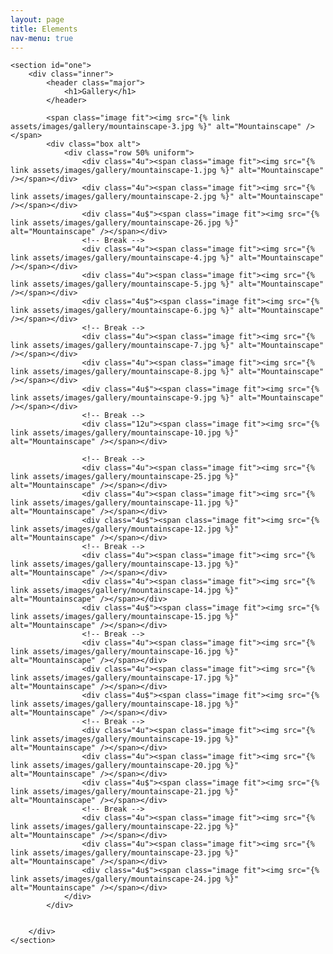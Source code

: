 ```yaml
---
layout: page
title: Elements
nav-menu: true
---
```


<!-- Main -->

<div id="main" class="alt">

<!-- One -->

	<section id="one">
		<div class="inner">
			<header class="major">
				<h1>Gallery</h1>
			</header>

			<span class="image fit"><img src="{% link assets/images/gallery/mountainscape-3.jpg %}" alt="Mountainscape" /></span>
			<div class="box alt">
				<div class="row 50% uniform">
					<div class="4u"><span class="image fit"><img src="{% link assets/images/gallery/mountainscape-1.jpg %}" alt="Mountainscape" /></span></div>
					<div class="4u"><span class="image fit"><img src="{% link assets/images/gallery/mountainscape-2.jpg %}" alt="Mountainscape" /></span></div>
					<div class="4u$"><span class="image fit"><img src="{% link assets/images/gallery/mountainscape-26.jpg %}" alt="Mountainscape" /></span></div>
					<!-- Break -->
					<div class="4u"><span class="image fit"><img src="{% link assets/images/gallery/mountainscape-4.jpg %}" alt="Mountainscape" /></span></div>
					<div class="4u"><span class="image fit"><img src="{% link assets/images/gallery/mountainscape-5.jpg %}" alt="Mountainscape" /></span></div>
					<div class="4u$"><span class="image fit"><img src="{% link assets/images/gallery/mountainscape-6.jpg %}" alt="Mountainscape" /></span></div>
					<!-- Break -->
					<div class="4u"><span class="image fit"><img src="{% link assets/images/gallery/mountainscape-7.jpg %}" alt="Mountainscape" /></span></div>
					<div class="4u"><span class="image fit"><img src="{% link assets/images/gallery/mountainscape-8.jpg %}" alt="Mountainscape" /></span></div>
					<div class="4u$"><span class="image fit"><img src="{% link assets/images/gallery/mountainscape-9.jpg %}" alt="Mountainscape" /></span></div>
					<!-- Break -->
					<div class="12u"><span class="image fit"><img src="{% link assets/images/gallery/mountainscape-10.jpg %}" alt="Mountainscape" /></span></div>

					<!-- Break -->
					<div class="4u"><span class="image fit"><img src="{% link assets/images/gallery/mountainscape-25.jpg %}" alt="Mountainscape" /></span></div>
					<div class="4u"><span class="image fit"><img src="{% link assets/images/gallery/mountainscape-11.jpg %}" alt="Mountainscape" /></span></div>
					<div class="4u$"><span class="image fit"><img src="{% link assets/images/gallery/mountainscape-12.jpg %}" alt="Mountainscape" /></span></div>
					<!-- Break -->
					<div class="4u"><span class="image fit"><img src="{% link assets/images/gallery/mountainscape-13.jpg %}" alt="Mountainscape" /></span></div>
					<div class="4u"><span class="image fit"><img src="{% link assets/images/gallery/mountainscape-14.jpg %}" alt="Mountainscape" /></span></div>
					<div class="4u$"><span class="image fit"><img src="{% link assets/images/gallery/mountainscape-15.jpg %}" alt="Mountainscape" /></span></div>
					<!-- Break -->
					<div class="4u"><span class="image fit"><img src="{% link assets/images/gallery/mountainscape-16.jpg %}" alt="Mountainscape" /></span></div>
					<div class="4u"><span class="image fit"><img src="{% link assets/images/gallery/mountainscape-17.jpg %}" alt="Mountainscape" /></span></div>
					<div class="4u$"><span class="image fit"><img src="{% link assets/images/gallery/mountainscape-18.jpg %}" alt="Mountainscape" /></span></div>
					<!-- Break -->
					<div class="4u"><span class="image fit"><img src="{% link assets/images/gallery/mountainscape-19.jpg %}" alt="Mountainscape" /></span></div>
					<div class="4u"><span class="image fit"><img src="{% link assets/images/gallery/mountainscape-20.jpg %}" alt="Mountainscape" /></span></div>
					<div class="4u$"><span class="image fit"><img src="{% link assets/images/gallery/mountainscape-21.jpg %}" alt="Mountainscape" /></span></div>
					<!-- Break -->
					<div class="4u"><span class="image fit"><img src="{% link assets/images/gallery/mountainscape-22.jpg %}" alt="Mountainscape" /></span></div>
					<div class="4u"><span class="image fit"><img src="{% link assets/images/gallery/mountainscape-23.jpg %}" alt="Mountainscape" /></span></div>
					<div class="4u$"><span class="image fit"><img src="{% link assets/images/gallery/mountainscape-24.jpg %}" alt="Mountainscape" /></span></div>
				</div>
			</div>


		</div>
	</section>
</div>
